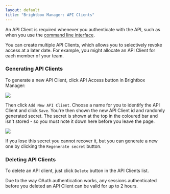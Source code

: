 ```yaml
---
layout: default
title: "Brightbox Manager: API Clients"
---
```


An API Client is required whenever you authenticate with the API, such as when you use the [command line interface](/guides/cli/).

You can create multiple API Clients, which allows you to selectively revoke access at a later date.  For example, you might allocate an API Client for each member of your team.

### Generating API Clients

To generate a new API Client, click API Access button in Brightbox Manager:

![](/images/no-api-clients.png)

Then click `Add New API Client`. Choose a name for you to identify the API Client and click `Save`.  You're then shown the new API Client id and randomly generated secret.  The secret is shown at the top in the coloured bar and isn't stored - so you must note it down here before you leave the page.

![](/images/new-api-client.png)

If you lose this secret you cannot recover it, but you can generate a new one by clicking the `Regenerate secret` button.

### Deleting API Clients

To delete an API client, just click `Delete` button in the API Clients list.

Due to the way OAuth authentication works, any sessions authenticated before you deleted an API Client can be valid for up to 2 hours.
